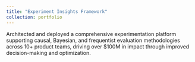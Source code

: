 ```yaml
---
title: "Experiment Insights Framework"
collection: portfolio
---
```


Architected and deployed a comprehensive experimentation platform supporting causal, Bayesian, and frequentist evaluation methodologies across 10+ product teams, driving over $100M in impact through improved decision-making and optimization. 